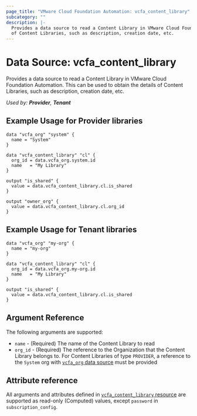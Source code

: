 ```yaml
---
page_title: "VMware Cloud Foundation Automation: vcfa_content_library"
subcategory: ""
description: |-
  Provides a data source to read a Content Library in VMware Cloud Foundation Automation. This can be used to obtain the details
  of Content Libraries, such as description, creation date, etc.
---
```


# Data Source: vcfa_content_library

Provides a data source to read a Content Library in VMware Cloud Foundation Automation. This can be used to obtain the details
of Content Libraries, such as description, creation date, etc.

_Used by: **Provider**, **Tenant**_

## Example Usage for Provider libraries

```hcl
data "vcfa_org" "system" {
  name = "System"
}

data "vcfa_content_library" "cl" {
  org_id = data.vcfa_org.system.id
  name   = "My Library"
}

output "is_shared" {
  value = data.vcfa_content_library.cl.is_shared
}

output "owner_org" {
  value = data.vcfa_content_library.cl.org_id
}
```

## Example Usage for Tenant libraries

```hcl
data "vcfa_org" "my-org" {
  name = "my-org"
}

data "vcfa_content_library" "cl" {
  org_id = data.vcfa_org.my-org.id
  name   = "My Library"
}

output "is_shared" {
  value = data.vcfa_content_library.cl.is_shared
}
```

## Argument Reference

The following arguments are supported:

- `name` - (Required) The name of the Content Library to read
- `org_id` - (Required) The reference to the Organization that the Content Library belongs to. For Content Libraries of type `PROVIDER`,
  a reference to the `System` org with [`vcfa_org` data source](/providers/vmware/vcfa/latest/docs/data-sources/org) must be provided

## Attribute reference

All arguments and attributes defined in [`vcfa_content_library` resource](/providers/vmware/vcfa/latest/docs/resources/content_library) are supported
as read-only (Computed) values, except `password` in `subscription_config`.
